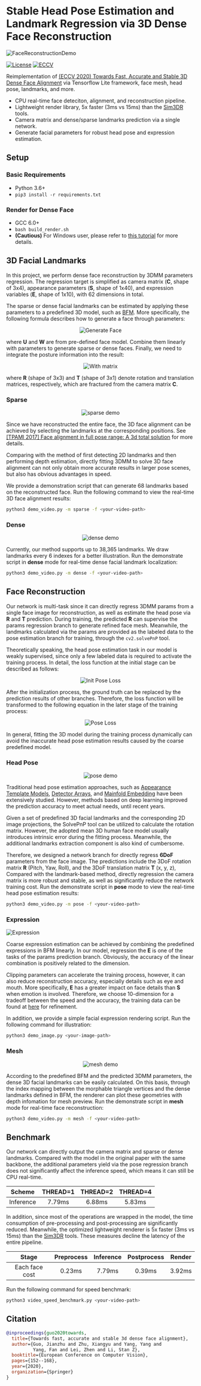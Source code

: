 # Stable Head Pose Estimation and Landmark Regression via 3D Dense Face Reconstruction

![FaceReconstructionDemo](https://s3.ax1x.com/2021/01/06/sZVyhq.gif)

[![License](https://badgen.net/github/license/1996scarlet/Dense-Head-Pose-Estimation)](LICENSE)
[![ECCV](https://badgen.net/badge/ECCV/2020/red)](https://www.ecva.net/papers/eccv_2020/papers_ECCV/html/3162_ECCV_2020_paper.php)

Reimplementation of [(ECCV 2020) Towards Fast, Accurate and Stable 3D Dense Face Alignment](https://github.com/cleardusk/3DDFA_V2) via Tensorflow Lite framework, face mesh, head pose, landmarks, and more.

* CPU real-time face deteciton, alignment, and reconstruction pipeline.
* Lightweight render library, 5x faster (3ms vs 15ms) than the [Sim3DR](https://github.com/cleardusk/3DDFA_V2/tree/master/Sim3DR) tools.
* Camera matrix and dense/sparse landmarks prediction via a single network.
* Generate facial parameters for robust head pose and expression estimation.

## Setup

### Basic Requirements

* Python 3.6+
* `pip3 install -r requirements.txt`

### Render for Dense Face

* GCC 6.0+
* `bash build_render.sh`
* **(Cautious)** For Windows user, please refer to [this tutorial](https://stackoverflow.com/questions/1130479/how-to-build-a-dll-from-the-command-line-in-windows-using-msvc) for more details.

## 3D Facial Landmarks

In this project, we perform dense face reconstruction by 3DMM parameters regression.
The regression target is simplified as camera matrix (**C**, shape of 3x4), appearance parameters (**S**, shape of 1x40), and expression variables (**E**, shape of 1x10), with 62 dimensions in total.

The sparse or dense facial landmarks can be estimated by applying these parameters to a predefined 3D model, such as [BFM](https://faces.dmi.unibas.ch/bfm/main.php?nav=1-1-0&id=details).
More specifically, the following formula describes how to generate a face through parameters:

<p align="center">
  <img alt="Generate Face" src="https://latex.codecogs.com/svg.latex?F=U_{base}+S\cdot%20W_{shp}+E\cdot%20W_{exp}">
</p>

where **U** and **W** are from pre-defined face model.
Combine them linearly with parameters to generate sparse or dense faces.
Finally, we need to integrate the posture information into the result:

<p align="center">
  <img alt="With matrix" src="https://latex.codecogs.com/svg.latex?F=R\cdot%20F+T">
</p>

where **R** (shape of 3x3) and **T** (shape of 3x1) denote rotation and translation matrices, respectively, which are fractured from the camera matrix **C**.

### Sparse

<p align="center">
  <img alt="sparse demo" src="https://s3.ax1x.com/2021/01/10/slO9je.gif">
</p>

Since we have reconstructed the entire face, the 3D face alignment can be achieved by selecting the landmarks at the corresponding positions. See [[TPAMI 2017] Face alignment in full pose range: A 3d total solution](https://arxiv.org/abs/1804.01005) for more details.

Comparing with the method of first detecting 2D landmarks and then performing depth estimation, directly fitting 3DMM to solve 3D face alignment can not only obtain more accurate results in larger pose scenes, but also has obvious advantages in speed.

We provide a demonstration script that can generate 68 landmarks based on the reconstructed face. Run the following command to view the real-time 3D face alignment results:

``` bash
python3 demo_video.py -m sparse -f <your-video-path>
```

### Dense

<p align="center">
  <img alt="dense demo" src="https://s3.ax1x.com/2021/01/09/sQ01VP.gif">
</p>

Currently, our method supports up to 38,365 landmarks.
We draw landmarks every 6 indexes for a better illustration.
Run the demonstrate script in **dense** mode for real-time dense facial landmark localization:

``` bash
python3 demo_video.py -m dense -f <your-video-path>
```

## Face Reconstruction

Our network is multi-task since it can directly regress 3DMM params from a single face image for reconstruction, as well as estimate the head pose via **R** and **T** prediction.
During training, the predicted **R** can supervise the params regression branch to generate refined face mesh.
Meanwhile, the landmarks calculated via the params are provided as the labeled data to the pose estimation branch for training, through the `cv2.solvePnP` tool.

Theoretically speaking, the head pose estimation task in our model is weakly supervised, since only a few labeled data is required to activate the training process.
In detail, the loss function at the initial stage can be described as follows:

<p align="center">
  <img alt="Init Pose Loss" src="https://latex.codecogs.com/svg.latex?L_{pose}=L_{2}(R_{gt},R_{pose})+L_{2}(R_{gt},R_{params})">
</p>

After the initialization process, the ground truth can be replaced by the prediction results of other branches.
Therefore, the loss function will be transformed to the following equation in the later stage of the training process:

<p align="center">
  <img alt="Pose Loss" src="https://latex.codecogs.com/svg.latex?L_{pose}=2\cdot%20L_{2}(R_{params},R_{pose})">
</p>

In general, fitting the 3D model during the training process dynamically can avoid the inaccurate head pose estimation results caused by the coarse predefined model.

### Head Pose

<p align="center">
  <img alt="pose demo" src="https://s3.ax1x.com/2021/01/14/sdfSJI.gif">
</p>

Traditional head pose estimation approaches, such as [Appearance Template Models](https://www.researchgate.net/publication/2427763_Face_Recognition_by_Support_Vector_Machines), [Detector Arrays](https://ieeexplore.ieee.org/document/609310), and [Mainfold Embedding](https://ieeexplore.ieee.org/document/4270305) have been extensively studied.
However, methods based on deep learning improved the prediction accuracy to meet actual needs, until recent years.

Given a set of predefined 3D facial landmarks and the corresponding 2D image projections, the SolvePnP tool can be utilized to calculate the rotation matrix.
However, the adopted mean 3D human face model usually introduces intrinsic error during the fitting process.
Meanwhile, the additional landmarks extraction component is also kind of cumbersome.

Therefore, we designed a network branch for directly regress **6DoF** parameters from the face image.
The predictions include the 3DoF rotation matrix **R** (Pitch, Yaw, Roll), and the 3DoF translation matrix **T** (x, y, z),
Compared with the landmark-based method, directly regression the camera matrix is more robust and stable, as well as significantly reduce the network training cost.
Run the demonstrate script in **pose** mode to view the real-time head pose estimation results:

``` bash
python3 demo_video.py -m pose -f <your-video-path>
```

### Expression

![Expression](https://s3.ax1x.com/2021/01/06/sZV0BQ.jpg)

Coarse expression estimation can be achieved by combining the predefined expressions in BFM linearly.
In our model, regression the **E** is one of the tasks of the params prediction branch.
Obviously, the accuracy of the linear combination is positively related to the dimension.

Clipping parameters can accelerate the training process, however, it can also reduce reconstruction accuracy, especially details such as eye and mouth.
More specifically, **E** has a greater impact on face details than **S** when emotion is involved.
Therefore, we choose 10-dimension for a tradeoff between the speed and the accuracy, the training data can be found at [here](https://github.com/cleardusk/3DDFA#training-details) for refinement.

In addition, we provide a simple facial expression rendering script. Run the following command for illustration:

``` bash
python3 demo_image.py <your-image-path>
```

### Mesh

<p align="center">
  <img alt="mesh demo" src="https://s3.ax1x.com/2021/01/30/ykCWEd.gif">
</p>

According to the predefined BFM and the predicted 3DMM parameters, the dense 3D facial landmarks can be easily calculated.
On this basis, through the index mapping between the morphable triangle vertices and the dense landmarks defined in BFM, the renderer can plot these geometries with depth infomation for mesh preview.
Run the demonstrate script in **mesh** mode for real-time face reconstruction:

``` bash
python3 demo_video.py -m mesh -f <your-video-path>
```

## Benchmark

Our network can directly output the camera matrix and sparse or dense landmarks.
Compared with the model in the original paper with the same backbone, the additional parameters yield via the pose regression branch does not significantly affect the inference speed, which means it can still be CPU real-time.

| Scheme | THREAD=1 | THREAD=2 | THREAD=4 |
| :-: | :-: | :-: | :-: |
| Inference  | 7.79ms  | 6.88ms | 5.83ms |

In addition, since most of the operations are wrapped in the model, the time consumption of pre-processing and post-processing are significantly reduced.
Meanwhile, the optimized lightweight renderer is 5x faster (3ms vs 15ms) than the [Sim3DR](https://github.com/cleardusk/3DDFA_V2/tree/master/Sim3DR) tools.
These measures decline the latency of the entire pipeline.

| Stage | Preprocess | Inference | Postprocess | Render |
| :-: | :-: | :-: | :-: | :-: |
| Each face cost  | 0.23ms  | 7.79ms | 0.39ms | 3.92ms |

Run the following command for speed benchmark:

``` bash
python3 video_speed_benchmark.py <your-video-path>
```

## Citation

``` bibtex
@inproceedings{guo2020towards,
  title={Towards fast, accurate and stable 3d dense face alignment},
  author={Guo, Jianzhu and Zhu, Xiangyu and Yang, Yang and
          Yang, Fan and Lei, Zhen and Li, Stan Z},
  booktitle={European Conference on Computer Vision},
  pages={152--168},
  year={2020},
  organization={Springer}
}
```
